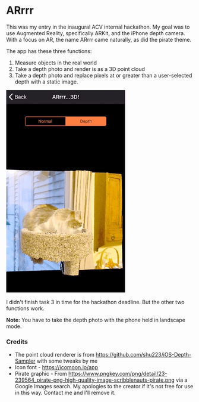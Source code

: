 # ARrrr

This was my entry in the inaugural ACV internal hackathon. My goal was to use Augmented Reality, specifically ARKit, and the iPhone depth camera. With a focus on AR, the name ARrrr came naturally, as did the pirate theme. 

The app has these three functions:

1. Measure objects in the real world
2. Take a depth photo and render is as a 3D point cloud
3. Take a depth photo and replace pixels at or greater than a user-selected depth with a static image.

<img src="ARrrr.gif" title="3D point cloud" alt="3D point cloud"/>

I didn't finish task 3 in time for the hackathon deadline. But the other two functions work.

**Note:** You have to take the depth photo with the phone held in landscape mode.

### Credits

* The point cloud renderer is from https://github.com/shu223/iOS-Depth-Sampler with some tweaks by me
* Icon font - https://icomoon.io/app
* Pirate graphic - From https://www.pngkey.com/png/detail/23-239564_pirate-png-high-quality-image-scribblenauts-pirate.png via a Google Images search. My apologies to the creator if it's not free for use in this way. Contact me and I'll remove it.


